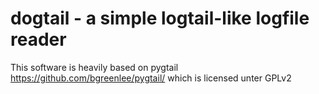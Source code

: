 # dogtail - a simple logtail-like logfile reader

This software is heavily based on pygtail https://github.com/bgreenlee/pygtail/ which is licensed unter GPLv2
